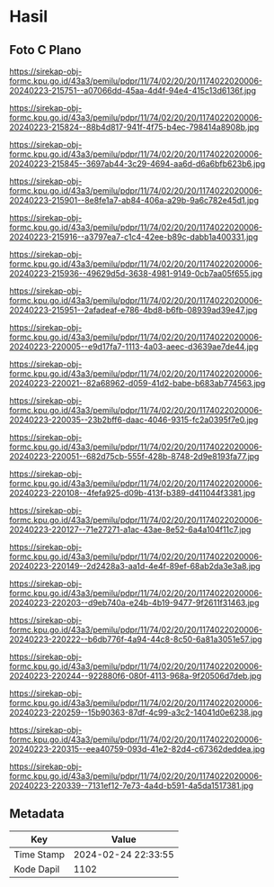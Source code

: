 # Hasil

## Foto C Plano

https://sirekap-obj-formc.kpu.go.id/43a3/pemilu/pdpr/11/74/02/20/20/1174022020006-20240223-215751--a07066dd-45aa-4d4f-94e4-415c13d6136f.jpg

https://sirekap-obj-formc.kpu.go.id/43a3/pemilu/pdpr/11/74/02/20/20/1174022020006-20240223-215824--88b4d817-941f-4f75-b4ec-798414a8908b.jpg

https://sirekap-obj-formc.kpu.go.id/43a3/pemilu/pdpr/11/74/02/20/20/1174022020006-20240223-215845--3697ab44-3c29-4694-aa6d-d6a6bfb623b6.jpg

https://sirekap-obj-formc.kpu.go.id/43a3/pemilu/pdpr/11/74/02/20/20/1174022020006-20240223-215901--8e8fe1a7-ab84-406a-a29b-9a6c782e45d1.jpg

https://sirekap-obj-formc.kpu.go.id/43a3/pemilu/pdpr/11/74/02/20/20/1174022020006-20240223-215916--a3797ea7-c1c4-42ee-b89c-dabb1a400331.jpg

https://sirekap-obj-formc.kpu.go.id/43a3/pemilu/pdpr/11/74/02/20/20/1174022020006-20240223-215936--49629d5d-3638-4981-9149-0cb7aa05f655.jpg

https://sirekap-obj-formc.kpu.go.id/43a3/pemilu/pdpr/11/74/02/20/20/1174022020006-20240223-215951--2afadeaf-e786-4bd8-b6fb-08939ad39e47.jpg

https://sirekap-obj-formc.kpu.go.id/43a3/pemilu/pdpr/11/74/02/20/20/1174022020006-20240223-220005--e9d17fa7-1113-4a03-aeec-d3639ae7de44.jpg

https://sirekap-obj-formc.kpu.go.id/43a3/pemilu/pdpr/11/74/02/20/20/1174022020006-20240223-220021--82a68962-d059-41d2-babe-b683ab774563.jpg

https://sirekap-obj-formc.kpu.go.id/43a3/pemilu/pdpr/11/74/02/20/20/1174022020006-20240223-220035--23b2bff6-daac-4046-9315-fc2a0395f7e0.jpg

https://sirekap-obj-formc.kpu.go.id/43a3/pemilu/pdpr/11/74/02/20/20/1174022020006-20240223-220051--682d75cb-555f-428b-8748-2d9e8193fa77.jpg

https://sirekap-obj-formc.kpu.go.id/43a3/pemilu/pdpr/11/74/02/20/20/1174022020006-20240223-220108--4fefa925-d09b-413f-b389-d411044f3381.jpg

https://sirekap-obj-formc.kpu.go.id/43a3/pemilu/pdpr/11/74/02/20/20/1174022020006-20240223-220127--71e27271-a1ac-43ae-8e52-6a4a104f11c7.jpg

https://sirekap-obj-formc.kpu.go.id/43a3/pemilu/pdpr/11/74/02/20/20/1174022020006-20240223-220149--2d2428a3-aa1d-4e4f-89ef-68ab2da3e3a8.jpg

https://sirekap-obj-formc.kpu.go.id/43a3/pemilu/pdpr/11/74/02/20/20/1174022020006-20240223-220203--d9eb740a-e24b-4b19-9477-9f2611f31463.jpg

https://sirekap-obj-formc.kpu.go.id/43a3/pemilu/pdpr/11/74/02/20/20/1174022020006-20240223-220222--b6db776f-4a94-44c8-8c50-6a81a3051e57.jpg

https://sirekap-obj-formc.kpu.go.id/43a3/pemilu/pdpr/11/74/02/20/20/1174022020006-20240223-220244--922880f6-080f-4113-968a-9f20506d7deb.jpg

https://sirekap-obj-formc.kpu.go.id/43a3/pemilu/pdpr/11/74/02/20/20/1174022020006-20240223-220259--15b90363-87df-4c99-a3c2-14041d0e6238.jpg

https://sirekap-obj-formc.kpu.go.id/43a3/pemilu/pdpr/11/74/02/20/20/1174022020006-20240223-220315--eea40759-093d-41e2-82d4-c67362deddea.jpg

https://sirekap-obj-formc.kpu.go.id/43a3/pemilu/pdpr/11/74/02/20/20/1174022020006-20240223-220339--7131ef12-7e73-4a4d-b591-4a5da1517381.jpg


## Metadata

| Key        | Value               |
| ---------- | ------------------- |
| Time Stamp | 2024-02-24 22:33:55 |
| Kode Dapil | 1102                |




